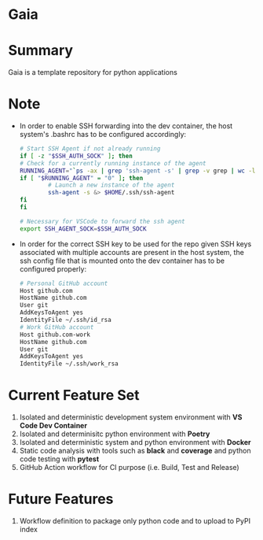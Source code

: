 # Gaia

# Summary
Gaia is a template repository for python applications

# Note

* In order to enable SSH forwarding into the dev container, the host system's .bashrc has to be configured accordingly:

    ```sh
    # Start SSH Agent if not already running
    if [ -z "$SSH_AUTH_SOCK" ]; then
    # Check for a currently running instance of the agent
    RUNNING_AGENT="`ps -ax | grep 'ssh-agent -s' | grep -v grep | wc -l | tr -d '[:space:]'`"
    if [ "$RUNNING_AGENT" = "0" ]; then
            # Launch a new instance of the agent
            ssh-agent -s &> $HOME/.ssh/ssh-agent
    fi                                                                                                                                eval `cat $HOME/.ssh/ssh-agent` > /dev/null
    fi

    # Necessary for VSCode to forward the ssh agent
    export SSH_AGENT_SOCK=$SSH_AUTH_SOCK
    ```

* In order for the correct SSH key to be used for the repo given SSH keys associated with multiple accounts are present in the host system, the ssh config file that is mounted onto the dev container has to be configured properly:

    ```sh
    # Personal GitHub account
    Host github.com
    HostName github.com
    User git
    AddKeysToAgent yes
    IdentityFile ~/.ssh/id_rsa
    # Work GitHub account
    Host github.com-work
    HostName github.com
    User git
    AddKeysToAgent yes
    IdentityFile ~/.ssh/work_rsa
    ```

# Current Feature Set

1. Isolated and deterministic development system environment with **VS Code Dev Container**
2. Isolated and determinisitc python environment with **Poetry**
3. Isolated and deterministic system and python environment with **Docker**
4. Static code analysis with tools such as **black** and **coverage** and python code testing with **pytest**
5. GitHub Action workflow for CI purpose (i.e. Build, Test and Release)

# Future Features
1. Workflow definition to package only python code and to upload to PyPI index
